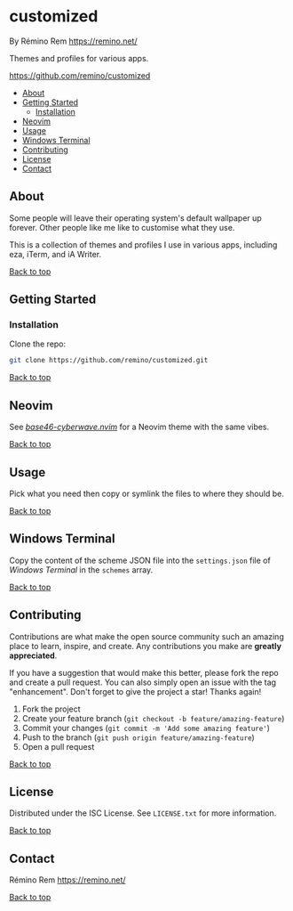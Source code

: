 # customized

By Rémino Rem <https://remino.net/>

Themes and profiles for various apps.

<https://github.com/remino/customized>

<!-- mtoc-start -->

- [About](#about)
- [Getting Started](#getting-started)
  - [Installation](#installation)
- [Neovim](#neovim)
- [Usage](#usage)
- [Windows Terminal](#windows-terminal)
- [Contributing](#contributing)
- [License](#license)
- [Contact](#contact)

<!-- mtoc-end -->

## About

Some people will leave their operating system's default wallpaper up forever.
Other people like me like to customise what they use.

This is a collection of themes and profiles I use in various apps, including
eza, iTerm, and iA Writer.

[Back to top](#customized)

## Getting Started

### Installation

Clone the repo:

```sh
git clone https://github.com/remino/customized.git
```

[Back to top](#customized)

## Neovim

See [_base46-cyberwave.nvim_](https://github.com/remino/base46-cyberwave.nvim)
for a Neovim theme with the same vibes.

[Back to top](#customized)

## Usage

Pick what you need then copy or symlink the files to where they should be.

[Back to top](#customized)

## Windows Terminal

Copy the content of the scheme JSON file into the `settings.json` file of
_Windows Terminal_ in the `schemes` array.

[Back to top](#customized)

## Contributing

Contributions are what make the open source community such an amazing place to
learn, inspire, and create. Any contributions you make are **greatly
appreciated**.

If you have a suggestion that would make this better, please fork the repo and
create a pull request. You can also simply open an issue with the tag
"enhancement". Don't forget to give the project a star! Thanks again!

1. Fork the project
2. Create your feature branch (`git checkout -b feature/amazing-feature`)
3. Commit your changes (`git commit -m 'Add some amazing feature'`)
4. Push to the branch (`git push origin feature/amazing-feature`)
5. Open a pull request

[Back to top](#customized)

## License

Distributed under the ISC License. See `LICENSE.txt` for more information.

[Back to top](#customized)

## Contact

Rémino Rem <https://remino.net/>

[Back to top](#customized)
